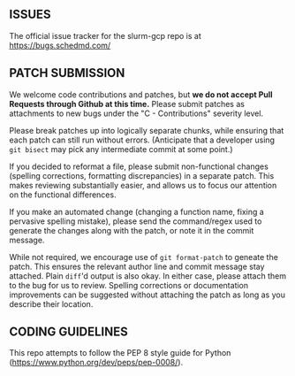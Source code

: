 ## ISSUES

The official issue tracker for the slurm-gcp repo is at
https://bugs.schedmd.com/

## PATCH SUBMISSION

We welcome code contributions and patches, but **we do not accept Pull Requests
through Github at this time.** Please submit patches as attachments to new bugs
under the "C - Contributions" severity level.

Please break patches up into logically separate chunks, while ensuring that each
patch can still run without errors. (Anticipate that a developer using
`git bisect` may pick any intermediate commit at some point.)

If you decided to reformat a file, please submit non-functional changes
(spelling corrections, formatting discrepancies) in a separate patch. This makes
reviewing substantially easier, and allows us to focus our attention on the
functional differences.

If you make an automated change (changing a function name, fixing a pervasive
spelling mistake), please send the command/regex used to generate the changes
along with the patch, or note it in the commit message.

While not required, we encourage use of `git format-patch` to geneate the patch.
This ensures the relevant author line and commit message stay attached. Plain
`diff`'d output is also okay. In either case, please attach them to the bug for
us to review. Spelling corrections or documentation improvements can be
suggested without attaching the patch as long as you describe their location.

## CODING GUIDELINES

This repo attempts to follow the PEP 8 style guide for Python
(https://www.python.org/dev/peps/pep-0008/).

